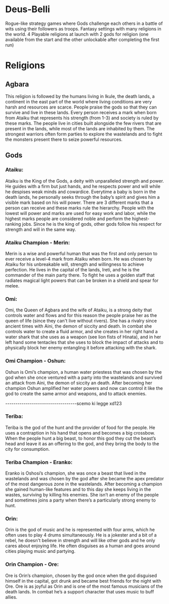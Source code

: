 # Deus-Belli
Rogue-like strategy games where Gods challenge each others in a battle of wits using their followers as troops.
Fantasy settings with many religions in the world.
4 Playable religions at launch with 2 gods for religion (one available from the start and the other unlockable after completing the first run)

# Religions

## Agbara

This religion is followed by the humans living in Ikule, the death lands, a continent in the east part of the world where living conditions are very harsh and resources are scarce. People praise the gods so that they can survive and live in these lands.
Every person receives a mark when born from Ataiku that represents his strength (from 1-3) and society is ruled by these marks.
The people live in cities built alongside the few rivers that are present in the lands, while most of the lands are inhabited by them. The strongest warriors often form parties to explore the wastelands and to fight the monsters present there to seize powerful resources.

## Gods

### Ataiku:

Ataiku is the King of the Gods, a deity with unparalleled strength and power. He guides with a firm but just hands, and he respects power and will while he despises weak minds and cowardice. Everytime a baby is born in the death lands, he personally seeks through the baby’s spirit and gives him a visible mark based on his will power. There are 3 different marks that a person can receive and these marks rule the hierarchy. People with the lowest will power and marks are used for easy work and labor, while the highest marks people are considered noble and perform the highest-ranking jobs.
Since he is the king of gods, other gods follow his respect for strength and will in the same way.

### Ataiku Champion - Merin:

Merin is a wise and powerful human that was the first and only person to ever receive a level-4 mark from Ataiku when born. He was chosen by Ataiku for his unbreakable will, strength and willingness to achieve perfection. He lives in the capital of the lands, Ireti, and he is the commander of the main party there. To fight he uses a golden staff that radiates magical light powers that can be broken in a shield and spear for melee.


### Omi:

Omi, the Queen of Agbara and the wife of Ataiku, is a strong deity that controls water and flows and for this reason the people praise her as the queen of life (since they can't live without rivers). She has a rivalry since ancient times with Aini, the demon of siccity and death. In combat she controls water to create a fluid armor, and she creates in her right hand a water shark that she uses as a weapon (see lion fists of Hinata), and in her left hand some tentacles that she uses to block the impact of attacks and to physically block her enemy entangling it before attacking with the shark.


### Omi Champion - Oshun:

Oshun is Omi’s champion, a human water priestess that was chosen by the god when she once ventured with a party into the wastelands and survived an attack from Aini, the demon of siccity an death. After becoming her champion Oshun amplified her water powers and now can control it like the god to create the same armor and weapons, and to attack enemies.

-----------------------------------scemo ki legge xd123

### Teriba: 

Teriba is the god of the hunt and the provider of food for the people. He uses a contraption in his hand that opens and becomes a big crossbow. When the people hunt a big beast, to honor this god they cut the beast’s head and leave it as an offering to the god, and they bring the body to the city for consumption.

### Teriba Champion - Eranko:

Eranko is Oshosi’s champion, she was once a beast that lived in the wastelands and was chosen by the god after she became the apex predator of the most dangerous zone in the wastelands. After becoming a champion she gained human-like features and to this day she keeps living in the wastes, surviving by killing his enemies. She isn’t an enemy of the people and sometimes joins a party when there’s a particularly strong enemy to hunt.

### Orin:

Orin is the god of music and he is represented with four arms, which he often uses to play 4 drums simultaneously. He is a jokester and a bit of a rebel, he doesn't believe in strength and will like other gods and he only cares about enjoying life. He often disguises as a human and goes around cities playing music and partying.

### Orin Champion - Ore:
Ore is Orin’s champion, chosen by the god once when the god disguised himself in the capital, got drunk and became best friends for the night with Ore. Ore is as joyful as Orin and is one of the most famous musicians of the death lands. In combat he’s a support character that uses music to buff allies.
